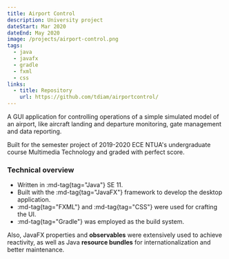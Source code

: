 ```yaml
---
title: Airport Control
description: University project
dateStart: Mar 2020
dateEnd: May 2020
image: /projects/airport-control.png
tags:
  - java
  - javafx
  - gradle
  - fxml
  - css
links:
  - title: Repository
    url: https://github.com/tdiam/airportcontrol/
---
```


A GUI application for controlling operations of a simple simulated model of an airport,
like aircraft landing and departure monitoring, gate management and data reporting.

<!--more-->

Built for the semester project of 2019-2020 ECE NTUA's undergraduate course Multimedia
Technology and graded with perfect score.

### Technical overview

* Written in :md-tag{tag="Java"} SE 11.
* Built with the :md-tag{tag="JavaFX"} framework to develop the desktop application.
* :md-tag{tag="FXML"} and :md-tag{tag="CSS"} were used for crafting the UI.
* :md-tag{tag="Gradle"} was employed as the build system.

Also, JavaFX properties and **observables** were extensively used to achieve reactivity,
as well as Java **resource bundles** for internationalization and better maintenance.
